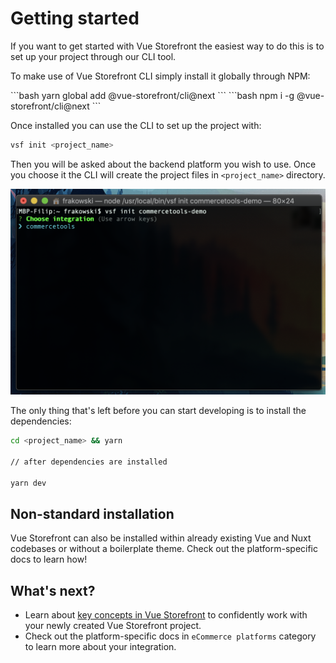 # Getting started

If you want to get started with Vue Storefront the easiest way to do this is to set up your project through our CLI tool.

To make use of Vue Storefront CLI simply install it globally through NPM:



<code-group>
<code-block title="YARN">
```bash
yarn global add @vue-storefront/cli@next
```
</code-block>

<code-block title="NPM">
```bash
npm i -g @vue-storefront/cli@next
```
</code-block>
</code-group>

Once installed you can use the CLI to set up the project with:

```bash
vsf init <project_name> 
```

Then you will be asked about the backend platform you wish to use. Once you choose it the CLI will create the project files in `<project_name>` directory. 

<center>
 <img src="../images/cli.png" alt="vue storefront cli" />
</center>

The only thing that's left before you can start developing is to install the dependencies:

```bash
cd <project_name> && yarn

// after dependencies are installed

yarn dev
```

## Non-standard installation

Vue Storefront can also be installed within already existing Vue and Nuxt codebases or without a boilerplate theme. Check out the platform-specific docs to learn how!

## What's next?

- Learn about [key concepts in Vue Storefront](./key-concepts) to confidently work with your newly created Vue Storefront project.
- Check out the platform-specific docs in `eCommerce platforms` category to learn more about your integration.
